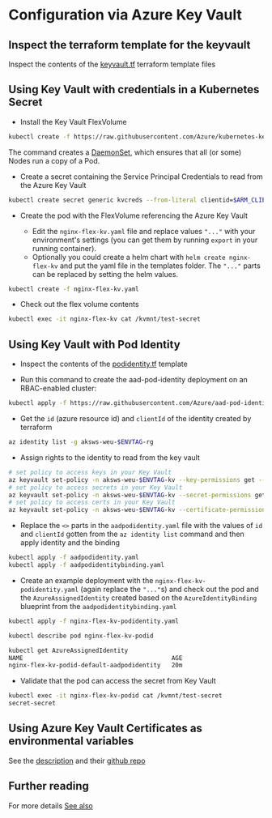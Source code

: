# Configuration via Azure Key Vault

## Inspect the terraform template for the keyvault

Inspect the contents of the [keyvault.tf](../04-infrastructure-deployment/keyvault.tf) terraform template files

## Using Key Vault with credentials in a Kubernetes Secret

- Install the Key Vault FlexVolume

```bash
kubectl create -f https://raw.githubusercontent.com/Azure/kubernetes-keyvault-flexvol/master/deployment/kv-flexvol-installer.yaml
```

The command creates a [DaemonSet](https://kubernetes.io/docs/concepts/workloads/controllers/daemonset/), which ensures that all (or some) Nodes run a copy of a Pod.

- Create a secret containing the Service Principal Credentials to read from the Azure Key Vault

```bash
kubectl create secret generic kvcreds --from-literal clientid=$ARM_CLIENT_ID --from-literal clientsecret=$ARM_CLIENT_SECRET --type=azure/kv
```

- Create the pod with the FlexVolume referencing the Azure Key Vault

  - Edit the `nginx-flex-kv.yaml` file and replace values `"..."` with your environment's settings (you can get them by running `export` in your running container).
  - Optionally you could create a helm chart with `helm create nginx-flex-kv` and put the yaml file in the templates folder. The `"..."` parts can be replaced by setting the helm values.

```bash
kubectl create -f nginx-flex-kv.yaml
```

- Check out the flex volume contents

```bash
kubectl exec -it nginx-flex-kv cat /kvmnt/test-secret
```

## Using Key Vault with Pod Identity

- Inspect the contents of the [podidentity.tf](../04-infrastructure-deployment/podidentity.tf) template

- Run this command to create the aad-pod-identity deployment on an RBAC-enabled cluster:

```bash
kubectl apply -f https://raw.githubusercontent.com/Azure/aad-pod-identity/master/deploy/infra/deployment-rbac.yaml
```

- Get the `id` (azure resource id) and `clientId` of the identity created by terraform

```bash
az identity list -g aksws-weu-$ENVTAG-rg
```

- Assign rights to the identity to read from the key vault

```bash
# set policy to access keys in your Key Vault
az keyvault set-policy -n aksws-weu-$ENVTAG-kv --key-permissions get --spn <YOUR AZURE USER IDENTITY CLIENT ID>
# set policy to access secrets in your Key Vault
az keyvault set-policy -n aksws-weu-$ENVTAG-kv --secret-permissions get --spn <YOUR AZURE USER IDENTITY CLIENT ID>
# set policy to access certs in your Key Vault
az keyvault set-policy -n aksws-weu-$ENVTAG-kv --certificate-permissions get --spn <YOUR AZURE USER IDENTITY CLIENT ID>
```
- Replace the `<>` parts in the `aadpodidentity.yaml` file with the values of `id` and `clientId` gotten from the `az identity list` command and then apply identity and the binding

```bash
kubectl apply -f aadpodidentity.yaml
kubectl apply -f aadpodidentitybinding.yaml
```

- Create an example deployment with the `nginx-flex-kv-podidentity.yaml` (again replace the `"..."`s) and check out the pod and the `AzureAssignedIdentity` created based on the `AzureIdentityBinding` blueprint from the `aadpodidentitybinding.yaml`

```bash
kubectl apply -f nginx-flex-kv-podidentity.yaml

kubectl describe pod nginx-flex-kv-podid

kubectl get AzureAssignedIdentity
NAME                                         AGE
nginx-flex-kv-podid-default-aadpodidentity   20m
```

- Validate that the pod can access the secret from Key Vault

```bash
kubectl exec -it nginx-flex-kv-podid cat /kvmnt/test-secret
secret-secret
```

## Using Azure Key Vault Certificates as environmental variables

See the [description](https://mrdevops.io/introducing-azure-key-vault-to-kubernetes-931f82364354) and their [github repo](https://github.com/SparebankenVest/azure-key-vault-to-kubernetes)

## Further reading

For more details [See also](https://github.com/Azure/kubernetes-keyvault-flexvol)